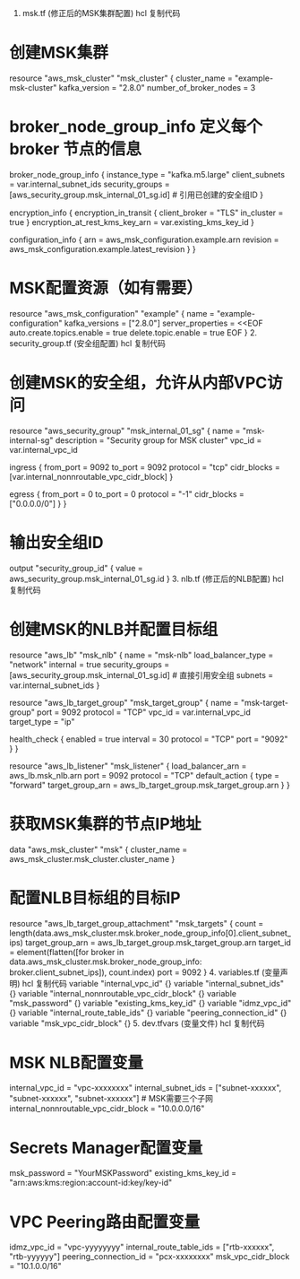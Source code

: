 1. msk.tf (修正后的MSK集群配置)
hcl
复制代码
# 创建MSK集群
resource "aws_msk_cluster" "msk_cluster" {
  cluster_name           = "example-msk-cluster"
  kafka_version          = "2.8.0"
  number_of_broker_nodes = 3
  
  # broker_node_group_info 定义每个 broker 节点的信息
  broker_node_group_info {
    instance_type  = "kafka.m5.large"
    client_subnets = var.internal_subnet_ids
    security_groups = [aws_security_group.msk_internal_01_sg.id]  # 引用已创建的安全组ID
  }

  encryption_info {
    encryption_in_transit {
      client_broker = "TLS"
      in_cluster    = true
    }
    encryption_at_rest_kms_key_arn = var.existing_kms_key_id
  }

  configuration_info {
    arn      = aws_msk_configuration.example.arn
    revision = aws_msk_configuration.example.latest_revision
  }
}

# MSK配置资源（如有需要）
resource "aws_msk_configuration" "example" {
  name           = "example-configuration"
  kafka_versions = ["2.8.0"]
  server_properties = <<EOF
auto.create.topics.enable = true
delete.topic.enable = true
EOF
}
2. security_group.tf (安全组配置)
hcl
复制代码
# 创建MSK的安全组，允许从内部VPC访问
resource "aws_security_group" "msk_internal_01_sg" {
  name        = "msk-internal-sg"
  description = "Security group for MSK cluster"
  vpc_id      = var.internal_vpc_id

  ingress {
    from_port   = 9092
    to_port     = 9092
    protocol    = "tcp"
    cidr_blocks = [var.internal_nonnroutable_vpc_cidr_block]
  }

  egress {
    from_port   = 0
    to_port     = 0
    protocol    = "-1"
    cidr_blocks = ["0.0.0.0/0"]
  }
}

# 输出安全组ID
output "security_group_id" {
  value = aws_security_group.msk_internal_01_sg.id
}
3. nlb.tf (修正后的NLB配置)
hcl
复制代码
# 创建MSK的NLB并配置目标组
resource "aws_lb" "msk_nlb" {
  name               = "msk-nlb"
  load_balancer_type = "network"
  internal           = true
  security_groups    = [aws_security_group.msk_internal_01_sg.id]  # 直接引用安全组
  subnets            = var.internal_subnet_ids
}

resource "aws_lb_target_group" "msk_target_group" {
  name     = "msk-target-group"
  port     = 9092
  protocol = "TCP"
  vpc_id   = var.internal_vpc_id
  target_type = "ip"

  health_check {
    enabled             = true
    interval            = 30
    protocol            = "TCP"
    port                = "9092"
  }
}

resource "aws_lb_listener" "msk_listener" {
  load_balancer_arn = aws_lb.msk_nlb.arn
  port              = 9092
  protocol          = "TCP"
  default_action {
    type             = "forward"
    target_group_arn = aws_lb_target_group.msk_target_group.arn
  }
}

# 获取MSK集群的节点IP地址
data "aws_msk_cluster" "msk" {
  cluster_name = aws_msk_cluster.msk_cluster.cluster_name
}

# 配置NLB目标组的目标IP
resource "aws_lb_target_group_attachment" "msk_targets" {
  count            = length(data.aws_msk_cluster.msk.broker_node_group_info[0].client_subnet_ips)
  target_group_arn = aws_lb_target_group.msk_target_group.arn
  target_id        = element(flatten([for broker in data.aws_msk_cluster.msk.broker_node_group_info: broker.client_subnet_ips]), count.index)
  port             = 9092
}
4. variables.tf (变量声明)
hcl
复制代码
variable "internal_vpc_id" {}
variable "internal_subnet_ids" {}
variable "internal_nonnroutable_vpc_cidr_block" {}
variable "msk_password" {}
variable "existing_kms_key_id" {}
variable "idmz_vpc_id" {}
variable "internal_route_table_ids" {}
variable "peering_connection_id" {}
variable "msk_vpc_cidr_block" {}
5. dev.tfvars (变量文件)
hcl
复制代码
# MSK NLB配置变量
internal_vpc_id        = "vpc-xxxxxxxx"
internal_subnet_ids    = ["subnet-xxxxxx", "subnet-xxxxxx", "subnet-xxxxxx"] # MSK需要三个子网
internal_nonnroutable_vpc_cidr_block = "10.0.0.0/16"

# Secrets Manager配置变量
msk_password           = "YourMSKPassword"
existing_kms_key_id    = "arn:aws:kms:region:account-id:key/key-id"

# VPC Peering路由配置变量
idmz_vpc_id            = "vpc-yyyyyyyy"
internal_route_table_ids = ["rtb-xxxxxx", "rtb-yyyyyy"]
peering_connection_id   = "pcx-xxxxxxxx"
msk_vpc_cidr_block     = "10.1.0.0/16"
